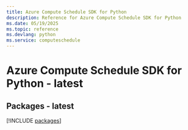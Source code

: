 ```yaml
---
title: Azure Compute Schedule SDK for Python
description: Reference for Azure Compute Schedule SDK for Python
ms.date: 05/19/2025
ms.topic: reference
ms.devlang: python
ms.service: computeschedule
---
```

# Azure Compute Schedule SDK for Python - latest
## Packages - latest
[!INCLUDE [packages](compute-schedule-index.md)]